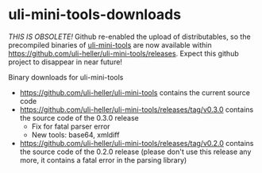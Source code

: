 uli-mini-tools-downloads
========================

*THIS IS OBSOLETE!* Github re-enabled the upload of distributables, so the precompiled binaries
of [uli-mini-tools](https://github.com/uli-heller/uli-mini-tools) are now available within
<https://github.com/uli-heller/uli-mini-tools/releases>. Expect this github project to disappear
in near future!

Binary downloads for uli-mini-tools

* <https://github.com/uli-heller/uli-mini-tools> contains the current source code
* <https://github.com/uli-heller/uli-mini-tools/releases/tag/v0.3.0> contains the source code of the 0.3.0 release
    * Fix for fatal parser error
    * New tools: base64, xmldiff
* <https://github.com/uli-heller/uli-mini-tools/releases/tag/v0.2.0> contains the source code of the 0.2.0 release
  (please don't use this release any more, it contains a fatal error in the parsing library)
